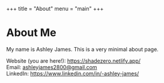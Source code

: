+++
title = "About"
menu = "main"
+++

# About Me

My name is Ashley James. This is a very minimal about page.

Website (you are here!): https://shadezero.netlify.app/  
Email: ashleyjames2800@gmail.com  
LinkedIn: https://www.linkedin.com/in/-ashley-james/

